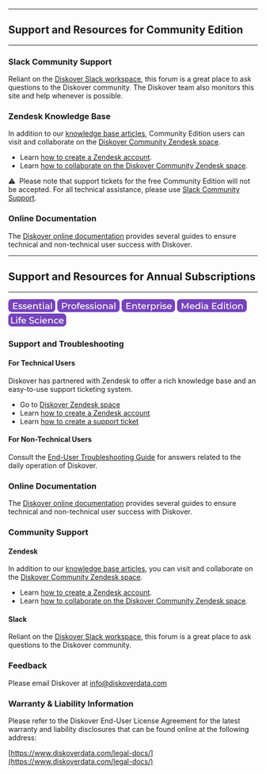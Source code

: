 ___
## Support and Resources for Community Edition
___

### Slack Community Support

Reliant on the [Diskover Slack workspace](https://diskoverworkspace.slack.com/ssb/redirect#/), this forum is a great place to ask questions to the Diskover community. The Diskover team also monitors this site and help whenever is possible.

### Zendesk Knowledge Base

In addition to our [knowledge base articles](https://diskoverdata.zendesk.com/), Community Edition users can visit and collaborate on the [Diskover Community Zendesk space](https://support.diskoverdata.com/hc/en-us/community/topics).

- Learn [how to create a Zendesk account](https://docs.diskoverdata.com/tech_support_and_troubleshooting/#create-a-zendesk-account).
- Learn [how to collaborate on the Diskover Community Zendesk space](https://docs.diskoverdata.com/tech_support_and_troubleshooting/#diskover-community).

⚠️ &nbsp;Please note that support tickets for the free Community Edition will not be accepted. For all technical assistance, please use [Slack Community Support](https://diskoverworkspace.slack.com/ssb/redirect#/).

### Online Documentation

The [Diskover online documentation](https://docs.diskoverdata.com/) provides several guides to ensure technical and non-technical user success with Diskover.


___
## Support and Resources for Annual Subscriptions
___

![Image: Essential Edition Label](images/button_edition_essential.png)&nbsp;![Image: Professional Edition Label](images/button_edition_professional.png)&nbsp;![Image: Enterprise Edition Label](images/button_edition_enterprise.png)&nbsp;![Image: AJA Diskover Media Edition Label](images/button_edition_media.png)&nbsp;![Image: Diskover Life Science Edition Label](images/button_edition_life_science.png)

### Support and Troubleshooting

#### For Technical Users

Diskover has partnered with Zendesk to offer a rich knowledge base and an easy-to-use support ticketing system.

- Go to [Diskover Zendesk space](https://diskoverdata.zendesk.com/)
- Learn [how to create a Zendesk account](https://docs.diskoverdata.com/tech_support_and_troubleshooting/#create-a-zendesk-account)
- Learn [how to create a support ticket](https://docs.diskoverdata.com/tech_support_and_troubleshooting/)

#### For Non-Technical Users

Consult the [End-User Troubleshooting Guide](https://docs.diskoverdata.com/diskover_troubleshooting_end_user/) for answers related to the daily operation of Diskover.

### Online Documentation

The [Diskover online documentation](https://docs.diskoverdata.com/) provides several guides to ensure technical and non-technical user success with Diskover.

### Community Support

#### Zendesk

In addition to our [knowledge base articles](https://diskoverdata.zendesk.com/), you can visit and collaborate on the [Diskover Community Zendesk space](https://support.diskoverdata.com/hc/en-us/community/topics).

- Learn [how to create a Zendesk account](https://docs.diskoverdata.com/tech_support_and_troubleshooting/#create-a-zendesk-account).
- Learn [how to collaborate on the Diskover Community Zendesk space](https://docs.diskoverdata.com/tech_support_and_troubleshooting/#diskover-community).

#### Slack

Reliant on the [Diskover Slack workspace](https://diskoverworkspace.slack.com/ssb/redirect#/), this forum is a great place to ask questions to the Diskover community.

### Feedback

Please email Diskover at [info@diskoverdata.com](mailto:info@diskoverdata.com)

### Warranty & Liability Information

Please refer to the Diskover End-User License Agreement for the latest warranty and liability disclosures that can be found online at the following address:  

[https://www.diskoverdata.com/legal-docs/](https://www.diskoverdata.com/legal-docs/)
